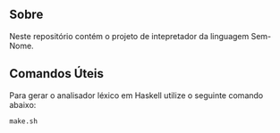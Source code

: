 ## Sobre

Neste repositório contém o projeto de intepretador da linguagem Sem-Nome.

## Comandos Úteis

Para gerar o analisador léxico em Haskell utilize o seguinte comando abaixo:

```
make.sh       
```